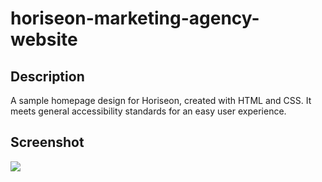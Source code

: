 # horiseon-marketing-agency-website

## Description
A sample homepage design for Horiseon, created with HTML and CSS. It meets general accessibility standards for an easy user experience. 

## Screenshot
![](/preview.PNG)
